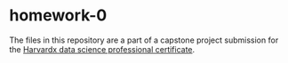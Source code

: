 # homework-0

The files in this repository are a part of a capstone project submission for the [Harvardx data science professional certificate](https://courses.edx.org/dashboard/programs/3c32e3e0-b6fe-4ee4-bd4f-210c6339e074/).
